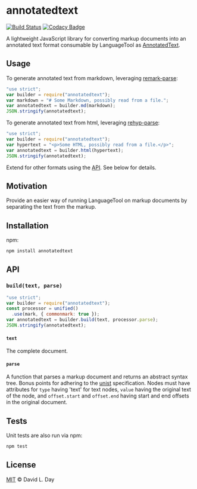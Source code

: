 # annotatedtext

[![Build Status](https://travis-ci.org/languagetool-language-server/annotatedtext.svg?branch=master)](https://travis-ci.org/languagetool-language-server/annotatedtext)
[![Codacy Badge](https://api.codacy.com/project/badge/Grade/6358e514e62e477d98469e070535eb24)](https://www.codacy.com/app/LanguageTool-Language-Server/annotatedtext?utm_source=github.com&utm_medium=referral&utm_content=languagetool-language-server/annotatedtext&utm_campaign=Badge_Grade)

A lightweight JavaScript library for converting markup documents into an annotated text format
consumable by LanguageTool as [AnnotatedText](https://languagetool.org/development/api/org/languagetool/markup/AnnotatedText.html).

## Usage

To generate annotated text from markdown, leveraging [remark-parse](https://github.com/remarkjs/remark/tree/master/packages/remark-parse):

```js
"use strict";
var builder = require("annotatedtext");
var markdown = "# Some Markdown, possibly read from a file.";
var annotatedtext = builder.md(markdown);
JSON.stringify(annotatedtext);
```

To generate annotated text from html, leveraging [rehyp-parse](https://github.com/rehypejs/rehype/tree/master/packages/rehype-parse):

```js
"use strict";
var builder = require("annotatedtext");
var hypertext = "<p>Some HTML, possibly read from a file.</p>";
var annotatedtext = builder.html(hypertext);
JSON.stringify(annotatedtext);
```

Extend for other formats using the [API](#API). See below for details.

## Motivation

Provide an easier way of running LanguageTool on markup documents by separating the text from the markup.

## Installation

npm:

```sh
npm install annotatedtext
```

## API

### `build(text, parse)`

```js
"use strict";
var builder = require("annotatedtext");
const processor = unified()
  .use(mark, { commonmark: true });
var annotatedtext = builder.build(text, processor.parse);
JSON.stringify(annotatedtext);
```

#### `text`

The complete document.

#### `parse`

A function that parses a markup document and returns an abstract syntax tree.
Bonus points for adhering to the [unist](https://github.com/syntax-tree/unist)
specification. Nodes must have attributes for `type` having 'text' for text nodes,
`value` having the original text of the node, and `offset.start` and `offset.end`
having start and end offsets in the original document.

## Tests

Unit tests are also run via npm:

```sh
npm test
```

## License

[MIT](LICENSE) © David L. Day
